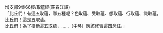 增支部9集66經/取蘊經(莊春江譯)  
「比丘們！有這五取蘊，哪五種呢？色取蘊、受取蘊、想取蘊、行取蘊、識取蘊，比丘們！這是五取蘊。  
比丘們！為了捨斷這五取蘊，……（中略）應該修習這四念住。」  
  
  
